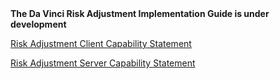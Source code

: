 
<div markdown="1" class="bg-info">
<b>The Da Vinci Risk Adjustment Implementation Guide is under development</b>
</div>

[Risk Adjustment Client Capability Statement](CapabilityStatement-ra-client.html)
<br/>

[Risk Adjustment Server Capability Statement](CapabilityStatement-ra-server.html)
<br/>
